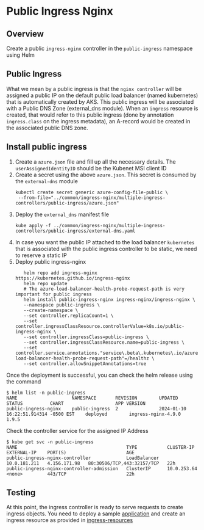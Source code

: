 # Public Ingress Nginx

## Overview

Create a public `ingress-nginx` controller in the `public-ingress` namespace using Helm

## Public Ingress

What we mean by a public ingress is that the `nginx controller` will be
assigned a public IP on the default public load balancer (named kubernetes)
that is automatically created by AKS. This public ingress will be associated
with a Public DNS Zone (external_dns module). When an `ingress` resource is
created, that would refer to this public ingress (done by annotation
`ingress.class` on the ingress metadata), an A-record would be created in
the associated public DNS zone.


## Install public ingress

1. Create a `azure.json` file and fill up all the necessary details. The `userAssignedIdentityID` should be the Kubenet MSI client ID
2. Create a secret using the above `azure.json`. This secret is consumed by the `external-dns` module
    ```
   kubectl create secret generic azure-config-file-public \
     --from-file="../common/ingress-nginx/multiple-ingress-controllers/public-ingress/azure.json"
   ```
3. Deploy the `external_dns` manifest file
    ```
   kube apply -f ../common/ingress-nginx/multiple-ingress-controllers/public-ingress/external-dns.yaml
   ```
4. In case you want the public IP attached to the load balancer `kubernetes` that is associated with the public ingress controller to be static, we need to reserve a static IP
5. Deploy public ingress-nginx
   ```shell
      helm repo add ingress-nginx https://kubernetes.github.io/ingress-nginx
      helm repo update
      # The azure-load-balancer-health-probe-request-path is very important for public ingress
      helm install public-ingress-nginx ingress-nginx/ingress-nginx \
      --namespace public-ingress \
      --create-namespace \
      --set controller.replicaCount=1 \
      --set controller.ingressClassResource.controllerValue=k8s.io/public-ingress-nginx \
      --set controller.ingressClass=public-ingress \
      --set controller.ingressClassResource.name=public-ingress \
      --set controller.service.annotations."service\.beta\.kubernetes\.io/azure-load-balancer-health-probe-request-path"=/healthz \
      --set controller.allowSnippetAnnotations=true

   ```
Once the deployment is successful, you can check the helm release using the command
```shell
$ helm list -n public-ingress
NAME                    NAMESPACE       REVISION        UPDATED                                 STATUS          CHART                   APP VERSION
public-ingress-nginx    public-ingress  2               2024-01-10 16:22:51.914314 -0500 EST    deployed        ingress-nginx-4.9.0     1.9.5
```

Check the controller service for the assigned IP Address
```shell
$ kube get svc -n public-ingress
NAME                                        TYPE           CLUSTER-IP     EXTERNAL-IP    PORT(S)                      AGE
public-ingress-nginx-controller             LoadBalancer   10.0.181.211   4.156.171.98   80:30506/TCP,443:32157/TCP   22h
public-ingress-nginx-controller-admission   ClusterIP      10.0.253.64    <none>         443/TCP                      22h

```

## Testing
At this point, the ingress controller is ready to serve requests to create ingress objects. You need to deploy a sample  [application](../sample-app) and create an ingress resource as provided in [ingress-resources](./ingress-resources)
